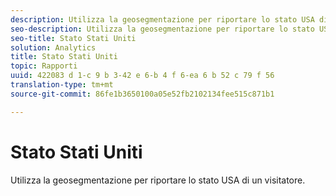 ```yaml
---
description: Utilizza la geosegmentazione per riportare lo stato USA di un visitatore.
seo-description: Utilizza la geosegmentazione per riportare lo stato USA di un visitatore.
seo-title: Stato Stati Uniti
solution: Analytics
title: Stato Stati Uniti
topic: Rapporti
uuid: 422083 d 1-c 9 b 3-42 e 6-b 4 f 6-ea 6 b 52 c 79 f 56
translation-type: tm+mt
source-git-commit: 86fe1b3650100a05e52fb2102134fee515c871b1

---
```



# Stato Stati Uniti

Utilizza la geosegmentazione per riportare lo stato USA di un visitatore.

